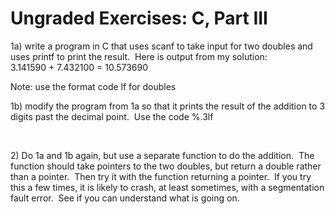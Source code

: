 <h1 class="page-title">Ungraded Exercises: C, Part III</h1>
<p>1a) write a program in C that uses scanf to take input for two doubles and uses printf to print the result.&nbsp; Here is output from my solution:<br>3.141590 + 7.432100 = 10.573690</p>
<p>Note: use the format code lf for doubles</p>
<p>1b) modify the program from 1a so that it prints the result of the addition to 3 digits past the decimal point.&nbsp; Use the code %.3lf</p>
<p>&nbsp;</p>
<p>2) Do 1a and 1b again, but use a separate function to do the addition.&nbsp; The function should take pointers to the two doubles, but return a double rather than a pointer.&nbsp; Then try it with the function returning a pointer.&nbsp; If you try this a few times, it is likely to crash, at least sometimes, with a segmentation fault error.&nbsp; See if you can understand what is going on.</p>
